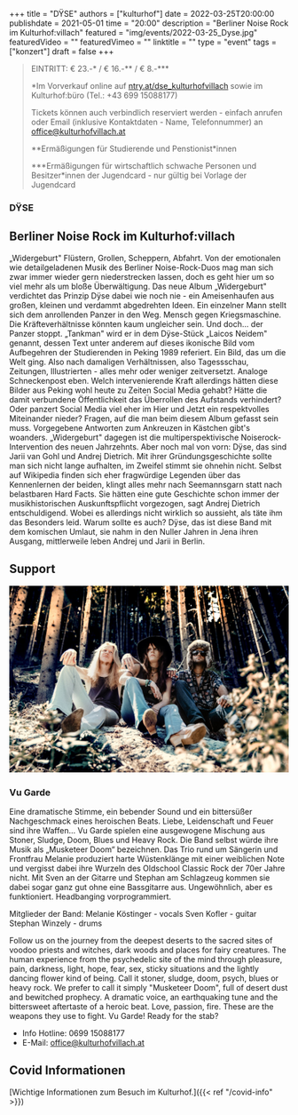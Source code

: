 +++
title = "DŸSE"
authors = ["kulturhof"]
date = 2022-03-25T20:00:00
publishdate = 2021-05-01
time = "20:00"
description = "Berliner Noise Rock im Kulturhof:villach"
featured = "img/events/2022-03-25_Dyse.jpg"
featuredVideo = ""
featuredVimeo = ""
linktitle = ""
type = "event"
tags = ["konzert"]
draft = false
+++

>
> EINTRITT: € 23.-\* / € 16.-\*\* / € 8.-\*\*\*
>
> \*Im Vorverkauf online auf [ntry.at/dse_kulturhofvillach](https://ntry.at/dse_kulturhofvillach) sowie im Kulturhof:büro (Tel.: +43 699 15088177)
>
>Tickets können auch verbindlich reserviert werden - einfach anrufen oder Email (inklusive Kontaktdaten - Name, Telefonnummer) an office@kulturhofvillach.at
> 
> \*\*Ermäßigungen für Studierende und Penstionist\*innen
> 
> \*\*\*Ermäßigungen für wirtschaftlich schwache Personen und Besitzer*innen der Jugendcard - nur gültig bei Vorlage der Jugendcard


### DŸSE

## Berliner Noise Rock im Kulturhof:villach

„Widergeburt" Flüstern, Grollen, Scheppern, Abfahrt. Von der emotionalen wie detailgeladenen Musik des Berliner Noise-Rock-Duos mag man sich zwar immer wieder gern niederstrecken lassen, doch es geht hier um so viel mehr als um bloße Überwältigung. Das neue Album „Widergeburt" verdichtet das Prinzip Dÿse dabei wie noch nie - ein Ameisenhaufen aus großen, kleinen und verdammt abgedrehten Ideen.
Ein einzelner Mann stellt sich dem anrollenden Panzer in den Weg. Mensch gegen Kriegsmaschine. Die Kräfteverhältnisse könnten kaum ungleicher sein. Und doch... der Panzer stoppt.
„Tankman" wird er in dem Dÿse-Stück „Laicos Neidem" genannt, dessen Text unter anderem auf dieses ikonische Bild vom Aufbegehren der Studierenden in Peking 1989 referiert. Ein Bild, das um die Welt ging. Also nach damaligen Verhältnissen, also Tagessschau, Zeitungen, Illustrierten - alles mehr oder weniger zeitversetzt. Analoge Schneckenpost eben. Welch intervenierende Kraft allerdings hätten diese Bilder aus Peking wohl heute zu Zeiten Social Media gehabt? Hätte die damit verbundene Öffentlichkeit das Überrollen des Aufstands verhindert? Oder panzert Social Media viel eher im Hier und Jetzt ein respektvolles Miteinander nieder? Fragen, auf die man beim diesem Album gefasst sein muss. Vorgegebene Antworten zum Ankreuzen in Kästchen gibt's woanders. „Widergeburt" dagegen ist die multiperspektivische Noiserock-Intervention des neuen Jahrzehnts.
Aber noch mal von vorn: Dÿse, das sind Jarii van Gohl und Andrej Dietrich. Mit ihrer Gründungsgeschichte sollte man sich nicht lange aufhalten, im Zweifel stimmt sie ohnehin nicht. Selbst auf Wikipedia finden sich eher fragwürdige Legenden über das Kennenlernen der beiden, klingt alles mehr nach Seemannsgarn statt nach belastbaren Hard Facts. Sie hätten eine gute Geschichte schon immer der musikhistorischen Auskunftspflicht vorgezogen, sagt Andrej Dietrich entschuldigend. Wobei es allerdings nicht wirklich so aussieht, als täte ihm das Besonders leid. Warum sollte es auch?
Dÿse, das ist diese Band mit dem komischen Umlaut, sie nahm in den Nuller Jahren in Jena ihren Ausgang, mittlerweile leben Andrej und Jarii in Berlin.



## Support

![Vu Garde](/img/events/2022-03-25_Vu_Garde1.jpg)
  
### Vu Garde

Eine dramatische Stimme, ein bebender Sound und ein bittersüßer Nachgeschmack eines heroischen Beats. Liebe, Leidenschaft und Feuer sind ihre Waffen… Vu Garde spielen eine ausgewogene Mischung aus Stoner, Sludge, Doom, Blues und Heavy Rock. Die Band selbst würde ihre Musik als „Musketeer Doom“ bezeichnen. 
Das Trio rund um Sängerin und Frontfrau Melanie produziert harte Wüstenklänge mit einer weiblichen Note und vergisst dabei ihre Wurzeln des Oldschool Classic Rock der 70er Jahre nicht. Mit Sven an der Gitarre und Stephan am Schlagzeug kommen sie dabei sogar ganz gut ohne eine Bassgitarre aus. Ungewöhnlich, aber es funktioniert. Headbanging vorprogrammiert. 

Mitglieder der Band: 
Melanie Köstinger - vocals 
Sven Kofler - guitar 
Stephan Winzely - drums

Follow us on the journey from the deepest deserts to the sacred sites of voodoo priests and witches, dark woods and places for fairy creatures. The human experience from the psychedelic site of the mind through pleasure, pain, darkness, light, hope, fear, sex, sticky situations and the lightly dancing flower kind of being. 
Call it stoner, sludge, doom, psych, blues or heavy rock. We prefer to call it simply "Musketeer Doom", full of desert dust and bewitched prophecy. 
A dramatic voice, an earthquaking tune and the bittersweet aftertaste of a heroic beat. Love, passion, fire. These are the weapons they use to fight. Vu Garde! Ready for the stab? 



- Info Hotline: 0699 15088177 
- E-Mail: office@kulturhofvillach.at

## Covid Informationen

[Wichtige Informationen zum Besuch im Kulturhof.]({{< ref "/covid-info" >}})
